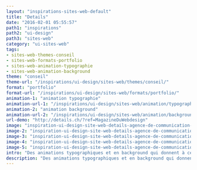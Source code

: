 ```yaml
---
layout: "inspirations-sites-web-default"
title: "Details"
date: "2016-02-01 05:55:57"
path1: "inspirations"
path2: "ui-design"
path3: "sites-web"
category: "ui-sites-web"
tags:
- sites-web-themes-conseil
- sites-web-formats-portfolio
- sites-web-animation-typographie
- sites-web-animation-background
theme: "conseil"
theme-url: "/inspirations/ui-design/sites-web/themes/conseil/"
format: "portfolio"
format-url: "/inspirations/ui-design/sites-web/formats/portfolio/"
animation-1: "animation typographie"
animation-url-1: "/inspirations/ui-design/sites-web/animation/typographie/"
animation-2: "animation background"
animation-url-2: "/inspirations/ui-design/sites-web/animation/background/"
url-demo: "http://details.ch/?ref=MagazineDuWebdesign"
image: "inspiration-ui-design-site-web-details-agence-de-communication-geneve-suisse-1.jpg"
image-2: "inspiration-ui-design-site-web-details-agence-de-communication-geneve-suisse-2.jpg"
image-3: "inspiration-ui-design-site-web-details-agence-de-communication-geneve-suisse-3.jpg"
image-4: "inspiration-ui-design-site-web-details-agence-de-communication-geneve-suisse-4.jpg"
image-5: "inspiration-ui-design-site-web-details-agence-de-communication-geneve-suisse-5.jpg"
intro: "Des animations typographiques et en background qui donnent à ce portfolio d'agence digital suisse une identité à part entière. Le bleu habille subtilement le reste de l'interface."
description: "Des animations typographiques et en background qui donnent à ce portfolio d'agence digital suisse une identité à part entière. Le bleu habille subtilement le reste de l'interface."
---
```

